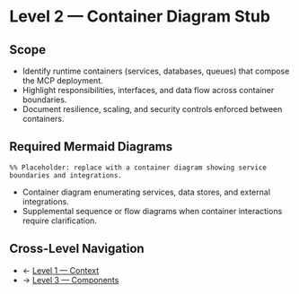# Level 2 — Container Diagram Stub

## Scope
- Identify runtime containers (services, databases, queues) that compose the MCP deployment.
- Highlight responsibilities, interfaces, and data flow across container boundaries.
- Document resilience, scaling, and security controls enforced between containers.

## Required Mermaid Diagrams
```mermaid
%% Placeholder: replace with a container diagram showing service boundaries and integrations.
```
- Container diagram enumerating services, data stores, and external integrations.
- Supplemental sequence or flow diagrams when container interactions require clarification.

## Cross-Level Navigation
- ← [Level 1 — Context](../level-1-context/README.md)
- → [Level 3 — Components](../level-3-components/README.md)
